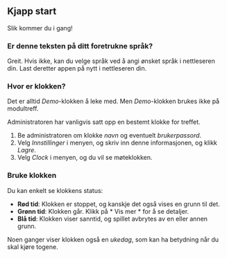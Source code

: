 ﻿## Kjapp start
Slik kommer du i gang!

### Er denne teksten på ditt foretrukne språk?
Greit.
Hvis ikke, kan du velge språk ved å angi ønsket språk i nettleseren din.
Last deretter appen på nytt i nettleseren din.

### Hvor er klokken?
Det er alltid *Demo*-klokken å leke med.
Men *Demo*-klokken brukes ikke på modultreff.

Administratoren har vanligvis satt opp en bestemt klokke for treffet.
1. Be administratoren om klokke *navn* og eventuelt *brukerpassord*.
2. Velg *Innstillinger* i menyen, og skriv inn denne informasjonen, og klikk *Lagre*.
3. Velg *Clock* i menyen, og du vil se møteklokken.

### Bruke klokken
Du kan enkelt se klokkens status:
* **Rød tid**: Klokken er stoppet, og kanskje det også vises en grunn til det.
* **Grønn tid**: Klokken går. Klikk på * Vis mer * for å se detaljer.
* **Blå tid**: Klokken viser sanntid, og spillet avbrytes av en eller annen grunn.

Noen ganger viser klokken også en *ukedag*, som kan ha betydning når du skal kjøre togene.